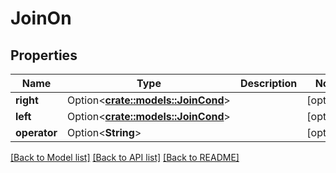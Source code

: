 # JoinOn

## Properties

Name | Type | Description | Notes
------------ | ------------- | ------------- | -------------
**right** | Option<[**crate::models::JoinCond**](JoinCond.md)> |  | [optional]
**left** | Option<[**crate::models::JoinCond**](JoinCond.md)> |  | [optional]
**operator** | Option<**String**> |  | [optional]

[[Back to Model list]](../README.md#documentation-for-models) [[Back to API list]](../README.md#documentation-for-api-endpoints) [[Back to README]](../README.md)


